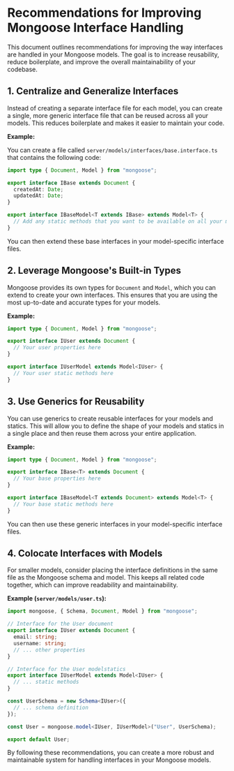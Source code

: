 
# Recommendations for Improving Mongoose Interface Handling

This document outlines recommendations for improving the way interfaces are handled in your Mongoose models. The goal is to increase reusability, reduce boilerplate, and improve the overall maintainability of your codebase.

## 1. Centralize and Generalize Interfaces

Instead of creating a separate interface file for each model, you can create a single, more generic interface file that can be reused across all your models. This reduces boilerplate and makes it easier to maintain your code.

**Example:**

You can create a file called `server/models/interfaces/base.interface.ts` that contains the following code:

```typescript
import type { Document, Model } from "mongoose";

export interface IBase extends Document {
  createdAt: Date;
  updatedAt: Date;
}

export interface IBaseModel<T extends IBase> extends Model<T> {
  // Add any static methods that you want to be available on all your models here
}
```

You can then extend these base interfaces in your model-specific interface files.

## 2. Leverage Mongoose's Built-in Types

Mongoose provides its own types for `Document` and `Model`, which you can extend to create your own interfaces. This ensures that you are using the most up-to-date and accurate types for your models.

**Example:**

```typescript
import type { Document, Model } from "mongoose";

export interface IUser extends Document {
  // Your user properties here
}

export interface IUserModel extends Model<IUser> {
  // Your user static methods here
}
```

## 3. Use Generics for Reusability

You can use generics to create reusable interfaces for your models and statics. This will allow you to define the shape of your models and statics in a single place and then reuse them across your entire application.

**Example:**

```typescript
import type { Document, Model } from "mongoose";

export interface IBase<T> extends Document {
  // Your base properties here
}

export interface IBaseModel<T extends Document> extends Model<T> {
  // Your base static methods here
}
```

You can then use these generic interfaces in your model-specific interface files.

## 4. Colocate Interfaces with Models

For smaller models, consider placing the interface definitions in the same file as the Mongoose schema and model. This keeps all related code together, which can improve readability and maintainability.

**Example (`server/models/user.ts`):**

```typescript
import mongoose, { Schema, Document, Model } from "mongoose";

// Interface for the User document
export interface IUser extends Document {
  email: string;
  username: string;
  // ... other properties
}

// Interface for the User modelstatics
export interface IUserModel extends Model<IUser> {
  // ... static methods
}

const UserSchema = new Schema<IUser>({
  // ... schema definition
});

const User = mongoose.model<IUser, IUserModel>("User", UserSchema);

export default User;
```

By following these recommendations, you can create a more robust and maintainable system for handling interfaces in your Mongoose models.
